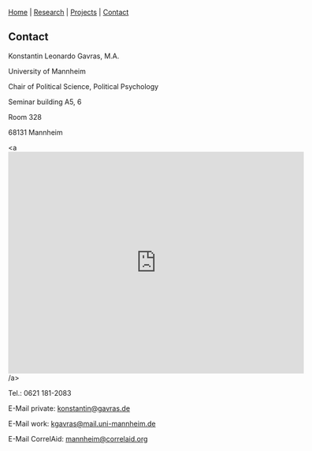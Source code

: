 [Home](https://kostagav.github.io/) | [Research](https://kostagav.github.io/research) | [Projects](https://kostagav.github.io/projects) | [Contact](https://kostagav.github.io/contact)

## Contact

Konstantin Leonardo Gavras, M.A.

University of Mannheim

Chair of Political Science, Political Psychology

Seminar building A5, 6

Room 328

68131 Mannheim

<a <iframe width="600" height="450" frameborder="0" style="border:0" src="https://www.google.com/maps/embed/v1/place?q=place_id:ChIJOdE0KTzMl0cRJqmOcvIiGcQ&key=AIzaSyCNSxcNvY_wAH_tfzGX6RE0mCkF4gxYVKs" allowfullscreen></iframe> /a>

Tel.: 0621 181-2083

E-Mail private: <a href="mailto:konstantin@gavras.de">konstantin@gavras.de</a>

E-Mail work: <a href="mailto:kgavras@mail.uni-mannheim.de">kgavras@mail.uni-mannheim.de</a>

E-Mail CorrelAid: <a href="mailto:mannheim@correlaid.org">mannheim@correlaid.org</a>
